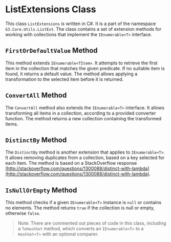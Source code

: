 # ListExtensions Class

This class `ListExtensions` is written in C#. It is a part of the namespace `G3.Core.Utils.ListExt`. The class contains a set of extension methods for working with collections that implement the `IEnumerable<T>` interface.

## `FirstOrDefaultValue` Method

This method extends `IEnumerable<TItem>`. It attempts to retrieve the first item in the collection that matches the given predicate. If no suitable item is found, it returns a default value. The method allows applying a transformation to the selected item before it is returned.

## `ConvertAll` Method

The `ConvertAll` method also extends the `IEnumerable<T>` interface. It allows transforming all items in a collection, according to a provided converter function. The method returns a new collection containing the transformed items.

## `DistinctBy` Method

The `DistinctBy` method is another extension that applies to `IEnumerable<T>`. It allows removing duplicates from a collection, based on a key selected for each item. The method is based on a StackOverflow response [http://stackoverflow.com/questions/1300088/distinct-with-lambda](http://stackoverflow.com/questions/1300088/distinct-with-lambda).

## `IsNullOrEmpty` Method

This method checks if a given `IEnumerable<T>` instance is `null` or contains no elements. The method returns `true` if the collection is null or empty, otherwise `false`.

> Note: There are commented out pieces of code in this class, including a `ToHashSet` method, which converts an `IEnumerable<T>` to a `HashSet<T>` with an optional comparer.